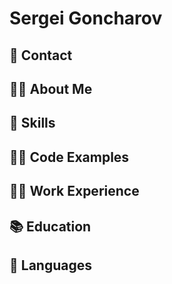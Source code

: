 
# Sergei Goncharov

## 📲 Contact

## 🙋‍♂️ About Me

## 💪 Skills

## 👨‍💻 Code Examples

## 👨‍🚀 Work Experience

## 📚 Education

## 🙊 Languages
